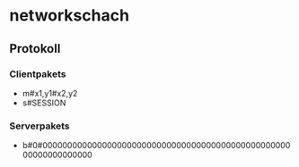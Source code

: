 # networkschach

## Protokoll

### Clientpakets
* m#x1,y1#x2,y2
* s#SESSION

### Serverpakets
* b#0#0000000000000000000000000000000000000000000000000000000000000000
